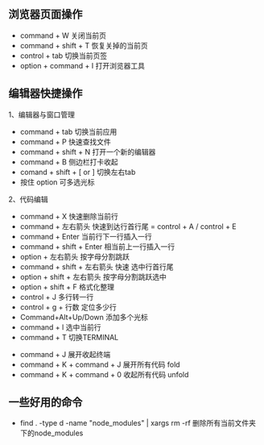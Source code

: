 ## 浏览器页面操作
- command + W 关闭当前页
- command + shift + T 恢复关掉的当前页
- control + tab 切换当前页签
- option + command + I 打开浏览器工具


## 编辑器快捷操作

1、编辑器与窗口管理

- command + tab 切换当前应用
- command + P 快速查找文件
- command + shift + N 打开一个新的编辑器
- command + B 侧边栏打卡收起
- comand + shift + [ or ] 切换左右tab
- 按住 option 可多选光标

2、代码编辑

- command + X 快速删除当前行
- command + 左右箭头 快速到达行首行尾 = control + A / control + E
- command + Enter 当前行下一行插入一行
- command + shift + Enter 相当前上一行插入一行
- option + 左右箭头 按字母分割跳跃
- command + shift + 左右箭头 快速 选中行首行尾
- option + shift + 左右箭头 按字母分割跳跃选中
- option + shift + F 格式化整理
- control + J 多行转一行
- control + g + 行数 定位多少行
- Command+Alt+Up/Down 添加多个光标
- command + l 选中当前行
- command + T 切换TERMINAL
<!-- - command + K 展开收起当前代码块
- command + J 多行合一行 -->
- command + J 展开收起终端
- command + K  + command + J  展开所有代码 fold
- command + K  + command + 0  收起所有代码 unfold


## 一些好用的命令
- find . -type d -name "node_modules" | xargs rm -rf 删除所有当前文件夹下的node_modules